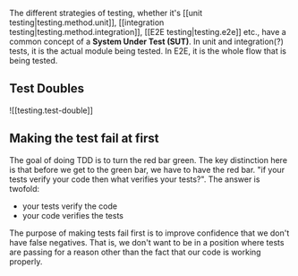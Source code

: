 
The different strategies of testing, whether it's [[unit testing|testing.method.unit]], [[integration testing|testing.method.integration]], [[E2E testing|testing.e2e]] etc., have a common concept of a **System Under Test (SUT)**. In unit and integration(?) tests, it is the actual module being tested. In E2E, it is the whole flow that is being tested.

## Test Doubles
![[testing.test-double]]

## Making the test fail at first
The goal of doing TDD is to turn the red bar green. The key distinction here is that before we get to the green bar, we have to have the red bar.
"if your tests verify your code then what verifies your tests?". The answer is twofold:
- your tests verify the code
- your code verifies the tests

The purpose of making tests fail first is to improve confidence that we don't have false negatives. That is, we don't want to be in a position where tests are passing for a reason other than the fact that our code is working properly.
